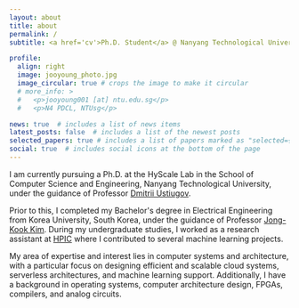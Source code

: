 ```yaml
---
layout: about
title: about
permalink: /
subtitle: <a href='cv'>Ph.D. Student</a> @ Nanyang Technological University, Singapore

profile:
  align: right
  image: jooyoung_photo.jpg
  image_circular: true # crops the image to make it circular
  # more_info: >
  #   <p>jooyoung001 [at] ntu.edu.sg</p>
  #   <p>N4 PDCL, NTUsg</p>

news: true  # includes a list of news items
latest_posts: false  # includes a list of the newest posts
selected_papers: true # includes a list of papers marked as "selected={true}"
social: true  # includes social icons at the bottom of the page
---
```


I am currently pursuing a Ph.D. at the HyScale Lab in the School of Computer Science and Engineering, Nanyang Technological University, under the guidance of Professor [Dmitrii Ustiugov](https://ustiugov.github.io/). 

Prior to this, I completed my Bachelor's degree in Electrical Engineering from Korea University, South Korea, under the guidance of Professor [Jong-Kook Kim](https://hpic.korea.ac.kr/). During my undergraduate studies, I worked as a research assistant at [HPIC](https://hpic.korea.ac.kr/) where I contributed to several machine learning projects.

My area of expertise and interest lies in computer systems and architecture, with a particular focus on designing efficient and scalable cloud systems, serverless architectures, and machine learning support. Additionally, I have a background in operating systems, computer architecture design, FPGAs, compilers, and analog circuits.
